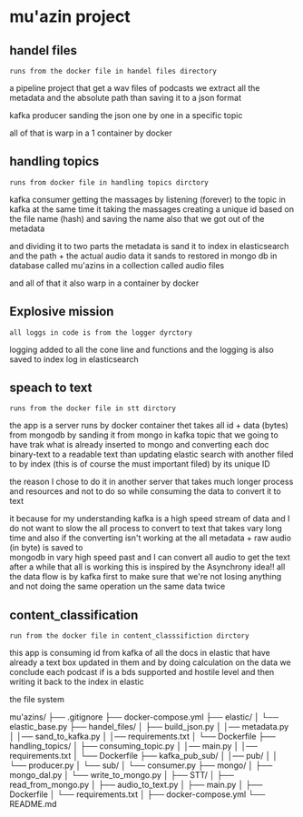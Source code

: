 # mu'azin  project

## handel files

``
runs from the docker file in handel files directory
``

a pipeline project that 
get a wav files of podcasts
we extract all the metadata and the absolute path
than saving it to a json format 

kafka producer sanding the json one by one 
in a specific topic

all of that is warp in a 1 container by docker


## handling topics
``
runs from docker file in handling topics dirctory
``
 
kafka consumer getting the massages by listening (forever)
to the topic in kafka 
at the same time it taking the massages 
creating a unique id based on the file name (hash)
and saving the name also that we got out of 
the metadata

and dividing it to two parts 
the metadata is sand it to index in elasticsearch 
and the path + the actual audio data it sands to
restored in mongo db in database called mu'azins
in a collection called audio files

and all of that it also warp in a container by docker


## Explosive mission

``
all loggs in code is from the logger dyrctory
``

logging added to all the cone line and functions
and the logging is also saved to index log in 
elasticsearch


## speach to text

``
runs from the docker file in stt dirctory
``

the app is a server runs by docker container 
thet takes all id + data (bytes) 
from mongodb by sanding it from mongo
in kafka topic that we going to have trak what is already 
inserted to mongo 
and converting each doc binary-text to a readable text 
than updating elastic search with another filed to
by index (this is of course the must important filed)
by its unique ID


the reason I chose to do it in another server that takes 
much longer process and resources and not to do so 
while consuming the data to convert it to text

it because for my understanding kafka is a high speed
stream of data and I do not want to slow the all process
to convert to text that takes vary long time 
and also if the converting isn't working 
at the all metadata + raw audio (in byte) is saved to   
mongodb in vary high speed past
and I can convert all audio to get the text
after a while that all is working
this is inspired by the Asynchrony idea!!
all the data flow is by kafka first to make sure 
that we're not losing anything and not doing the same 
operation un the same data twice

## content_classification


``
run from the docker file in content_classsifiction dirctory
``

this app is consuming id from kafka of all the 
docs in elastic that have already a text box updated in them
and by doing calculation on the data we conclude each 
podcast if is a bds supported and hostile level and then writing it 
back to the index in elastic





the file system 

mu'azins/ 
├── .gitignore 
├── docker-compose.yml 
├── elastic/ 
│ └── elastic_base.py 
├── handel_files/ 
│ ├── build_json.py 
│ │── metadata.py 
│ │── sand_to_kafka.py 
│ │── requirements.txt 
│ └── Dockerfile 
├── handling_topics/ 
│ ├── consuming_topic.py 
│ │── main.py 
│ │── requirements.txt
│ └── Dockerfile
├── kafka_pub_sub/ 
│ │── pub/ 
│ │  └── producer.py
│ └── sub/
│    └── consumer.py 
├── mongo/ 
│ ├── mongo_dal.py
│ └── write_to_mongo.py
│
├── STT/
│ ├── read_from_mongo.py
│ ├── audio_to_text.py
│ ├── main.py
│ ├── Dockerfile
│ └── requirements.txt
│
├── docker-compose.yml
└── README.md

